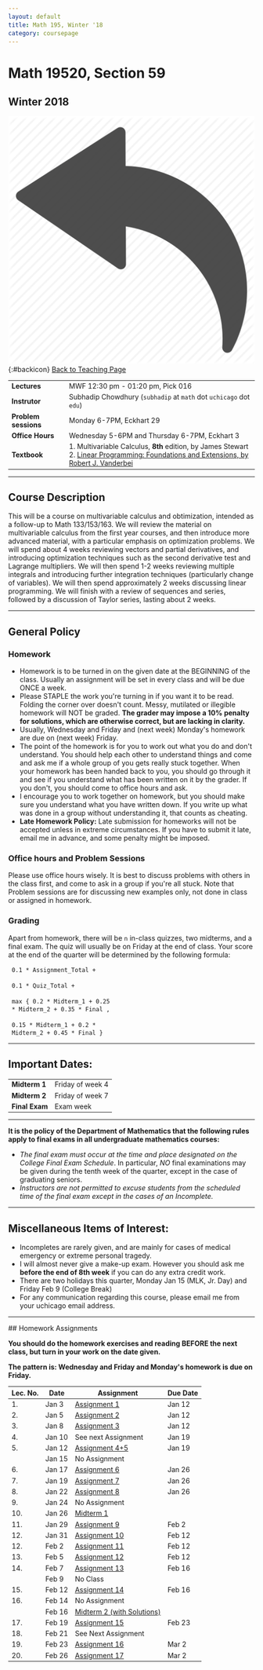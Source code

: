 ```yaml
---
layout: default
title: Math 195, Winter '18
category: coursepage
---
```


# Math 19520, Section 59
## Winter 2018
<div class="backlink">
 
  ![Back](/resources/back.png){:#backicon} [Back to Teaching Page](/teaching) 
</div>  


|||
|---|---|
| **Lectures** | MWF	12:30 pm - 01:20 pm,	Pick	016 |
| **Instrutor**| Subhadip Chowdhury (`subhadip` at `math` dot `uchicago` dot `edu`)|
| **Problem sessions**| Monday 6-7PM, Eckhart 29 |
| **Office Hours**| Wednesday 5-6PM and Thursday 6-7PM, Eckhart 3 |
| **Textbook**| 1. Multivariable Calculus, __8th__ edition, by James Stewart <br>2. [Linear Programming: Foundations and Extensions, by Robert J. Vanderbei](Vanderbei_Linear_Programming.pdf)|


---
## Course Description

This will be a course on multivariable calculus and obtimization, intended as a follow-up to Math 133/153/163. We will review the material on multivariable calculus from the first year courses, and then introduce more advanced material, with a particular emphasis on
optimization problems. We will spend about 4 weeks reviewing vectors and partial derivatives, and introducing optimization techniques such as the second derivative test and Lagrange multipliers. We will then spend 1-2 weeks reviewing multiple integrals and introducing further integration techniques (particularly change of variables). We will then spend approximately 2 weeks discussing linear programming. We will finish with a review of sequences and series, followed by a discussion of Taylor series, lasting about 2 weeks.

---
## General Policy

### Homework

* Homework is to be turned in on the given date at the BEGINNING of the class. Usually an assignment will be set in every class and will be due ONCE a week.
* Please STAPLE the work you're turning in if you want it to be read. Folding the corner over doesn't count. Messy, mutilated or illegible homework will NOT be graded.  __The grader may impose a 10% penalty for solutions, which are otherwise correct, but are lacking in clarity.__
* Usually, Wednesday and Friday and (next week) Monday's homework are due on (next week) Friday.
* The point of the homework is for you to work out what you do and don't understand. You should help each other to understand things and come and ask me if a whole group of you gets really stuck together. When your homework has been handed back to you, you should go through it and see if you understand what has been written on it by the grader. If you don't, you should come to office hours and ask.
* I encourage you to work together on homework, but you should make sure you understand what you have written down. If you write up what was done in a group without understanding it, that counts as cheating.
* __Late Homework Policy:__ Late submission for homeworks will not be accepted unless in extreme circumstances. If you have to submit it late,  email me in advance, and some penalty might be imposed.

### Office hours and Problem Sessions

Please use office hours wisely. It is best to discuss problems with others in the class first, and come to ask in a group if you're all stuck. Note that Problem sessions are for discussing new examples only, not done in class or assigned in homework.

### Grading

Apart from homework, there will be `n` in-class quizzes, two midterms, and a final exam. The quiz will usually be on Friday at the end of class. Your score at the end of the quarter will be determined by the following formula:

```
 0.1 * Assignment_Total +

 0.1 * Quiz_Total + 

 max { 0.2 * Midterm_1 + 0.25 
 * Midterm_2 + 0.35 * Final , 

 0.15 * Midterm_1 + 0.2 * 
 Midterm_2 + 0.45 * Final }
```

---

## Important Dates:

|||
|---|---|
| **Midterm 1** | Friday of week 4 |
| **Midterm 2** | Friday of week 7 |
| **Final Exam** | Exam week |


---
__It is the policy of the Department of Mathematics that the following rules apply to final exams in all undergraduate mathematics courses:__
+ _The final exam must occur at the time and place designated on the College Final Exam Schedule_. In particular, _NO_ final examinations may be given during the tenth week of the quarter, except in the case of graduating seniors.
+ _Instructors are not permitted to excuse students from the scheduled time of the final exam except in the cases of an Incomplete._

---


## Miscellaneous Items of Interest:
* Incompletes are rarely given, and are mainly for cases of medical emergency or extreme personal tragedy.
* I will almost never give a make-up exam. However you should ask me __before the end of 8th week__ if you can do any extra credit work.
* There are two holidays this quarter, Monday Jan 15 (MLK, Jr. Day) and Friday Feb 9 (College Break)
* For any communication regarding this course, please email me from your uchicago email address.


---

<div class='anchor' id="assignments">
## Homework Assignments
</div>

<div class='schedule'>
 
__You should do the homework exercises and reading BEFORE the next class, but turn in your work on the date given.__ 

__The pattern is: Wednesday and Friday and Monday's homework is due on Friday.__
  
| Lec. No. | Date | Assignment | Due Date |
|----------|------|------------|----------|
| 1. | Jan 3 | [Assignment 1](195_Assignment1.pdf) | Jan 12 |
| 2. | Jan 5 | [Assignment 2](195_Assignment2.pdf) | Jan 12 |
| 3. | Jan 8 | [Assignment 3](195_Assignment3.pdf) | Jan 12 |
| 4. | Jan 10 | See next Assignment | Jan 19 |
| 5. | Jan 12 | [Assignment 4+5](195_Assignment4_5.pdf) | Jan 19 |
| | Jan 15 | No Assignment |   |
| 6. | Jan 17 | [Assignment 6](195_Assignment6.pdf) | Jan 26 |
| 7. | Jan 19 | [Assignment 7](195_Assignment7.pdf) | Jan 26 |
| 8. | Jan 22 | [Assignment 8](195_Assignment8.pdf) | Jan 26 |
| 9. | Jan 24 | No Assignment |  |
| 10. | Jan 26 | [Midterm 1](195_Midterm1.pdf) |  |
| 11. | Jan 29 | [Assignment 9](195_Assignment9.pdf) | Feb 2 |
| 12. | Jan 31 | [Assignment 10](195_Assignment10.pdf) | Feb 12 |
| 12. | Feb 2 | [Assignment 11](195_Assignment11.pdf) | Feb 12 |
| 13. | Feb 5 | [Assignment 12](195_Assignment12.pdf) | Feb 12 |
| 14. | Feb 7 | [Assignment 13](195_Assignment13.pdf)  | Feb 16 |
| | Feb 9 | No Class |   |
| 15. | Feb 12 | [Assignment 14](195_Assignment14.pdf) | Feb 16 |
| 16. | Feb 14 | No Assignment | |
| | Feb 16 | [Midterm 2 (with Solutions)](195_Midterm2.pdf) | |
| 17. | Feb 19 |  [Assignment 15](195_Assignment15.pdf) | Feb 23 |
| 18. | Feb 21 |  See Next Assignment | |
| 19. | Feb 23 |  [Assignment 16](195_Assignment16.pdf) | Mar 2 |
| 20. | Feb 26 |  [Assignment 17](195_Assignment17.pdf) | Mar 2 |

</div>

